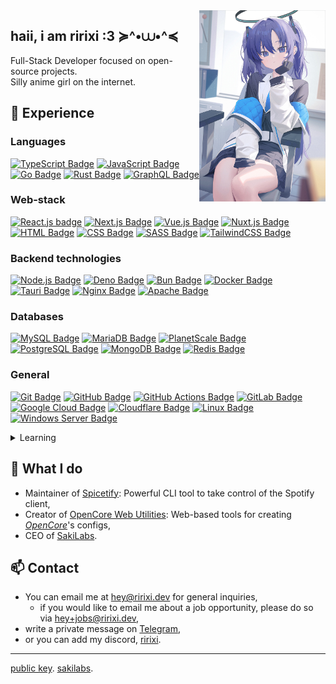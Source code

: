 <img align="right" src=".github/assets/banner.jpg" width="40%" height="40%" />


## haii, i am ririxi :3 ≽^•⩊•^≼
Full-Stack Developer focused on open-source projects.
<br/>Silly anime girl on the internet.

## 💼 Experience

### Languages
[![TypeScript Badge](https://img.shields.io/badge/typescript-007ACC?style=flat&logo=typescript&logoColor=white)](https://www.typescriptlang.org/)
[![JavaScript Badge](https://img.shields.io/badge/javascript-F7DF1E?style=flat&logo=javascript&logoColor=black)](https://wikipedia.org/wiki/JavaScript)
[![Go Badge](https://img.shields.io/badge/go-00ADD8?style=flat&logo=go&logoColor=white)](https://go.dev/)
[![Rust Badge](https://img.shields.io/badge/rust-%23000000.svg?style=flat&logo=rust&logoColor=white)](https://www.rust-lang.org/)
[![GraphQL Badge](https://img.shields.io/badge/-graphql-E10098?style=flat&logo=graphql&logoColor=white)](https://graphql.org/)

### Web-stack
[![React.js badge](https://img.shields.io/badge/react.js-20232A?style=flat&logo=react&logoColor=61DAFB)](https://react.dev/)
[![Next.js Badge](https://img.shields.io/badge/nuxt.js-black?style=flat&logo=next.js&logoColor=white)](https://nextjs.org/)
[![Vue.js Badge](https://img.shields.io/badge/vue.js-35495E?style=flat&logo=vue.js&logoColor=4FC08D)](https://vuejs.org/)
[![Nuxt.js Badge](https://img.shields.io/badge/nuxt.js-002E3B?style=flat&logo=nuxtdotjs&logoColor=#00DC82)](https://nuxt.com/)
[![HTML Badge](https://img.shields.io/badge/html5-%23E34F26.svg?style=flat&logo=html5&logoColor=white)](https://wikipedia.org/wiki/HTML)
[![CSS Badge](https://img.shields.io/badge/css3-%231572B6.svg?style=flat&logo=css3&logoColor=white)](https://wikipedia.org/wiki/CSS)
[![SASS Badge](https://img.shields.io/badge/sass-hotpink.svg?style=flat&logo=SASS&logoColor=white)](https://sass-lang.com/)
[![TailwindCSS Badge](https://img.shields.io/badge/tailwind_css-38B2AC?style=flat&logo=tailwind-css&logoColor=white)](https://tailwindcss.com/)

### Backend technologies
[![Node.js Badge](https://img.shields.io/badge/node.js-6DA55F?style=flat&logo=node.js&logoColor=white)](https://nodejs.org/)
[![Deno Badge](https://img.shields.io/badge/deno-000000?style=flat&logo=deno&logoColor=white)](https://deno.com/)
[![Bun Badge](https://img.shields.io/badge/bun-%23000000.svg?style=flat&logo=bun&logoColor=white)](https://bun.sh/)
[![Docker Badge](https://img.shields.io/badge/docker-%230db7ed.svg?style=flat&logo=docker&logoColor=white)](https://www.docker.com/)
[![Tauri Badge](https://img.shields.io/badge/tauri-%2324C8DB.svg?style=flat&logo=tauri&logoColor=%23FFFFFF)](https://tauri.app/)
[![Nginx Badge](https://img.shields.io/badge/nginx-%23009639.svg?style=flat&logo=nginx&logoColor=white)](https://www.nginx.com/)
[![Apache Badge](https://img.shields.io/badge/apache-%23D42029.svg?style=flat&logo=apache&logoColor=white)](https://httpd.apache.org/)

### Databases
[![MySQL Badge](https://img.shields.io/badge/mysql-%2300f.svg?style=flat&logo=mysql&logoColor=white)](https://www.mysql.com/)
[![MariaDB Badge](https://img.shields.io/badge/mariadb-003545?style=flat&logo=mariadb&logoColor=white)](https://mariadb.org/)
[![PlanetScale Badge](https://img.shields.io/badge/planetscale-%23000000.svg?style=flat&logo=planetscale&logoColor=white)](https://planetscale.com/)
[![PostgreSQL Badge](https://img.shields.io/badge/postgres-%23316192.svg?style=flat&logo=postgresql&logoColor=white)](https://www.postgresql.org/)
[![MongoDB Badge](https://img.shields.io/badge/mongodb-%234ea94b.svg?style=flat&logo=mongodb&logoColor=white)](https://www.mongodb.com/)
[![Redis Badge](https://img.shields.io/badge/redis-%23DD0031.svg?style=flat&logo=redis&logoColor=white)](https://redis.io/)

### General
[![Git Badge](https://img.shields.io/badge/git-%23F05033.svg?style=flat&logo=git&logoColor=white)](https://git-scm.com/)
[![GitHub Badge](https://img.shields.io/badge/github-%23121011.svg?style=flat&logo=github&logoColor=white)](https://github.com/)
[![GitHub Actions Badge](https://img.shields.io/badge/github%20actions-%232671E5.svg?style=flat&logo=githubactions&logoColor=white)](https://github.com/features/actions)
[![GitLab Badge](https://img.shields.io/badge/gitlab-%23181717.svg?style=flat&logo=gitlab&logoColor=white)](https://about.gitlab.com/)
[![Google Cloud Badge](https://img.shields.io/badge/google%20cloud-%234285F4.svg?style=flat&logo=google-cloud&logoColor=white)](https://cloud.google.com/)
[![Cloudflare Badge](https://img.shields.io/badge/cloudflare-F38020?style=flat&logo=cloudflare&logoColor=white)](https://www.cloudflare.com/)
[![Linux Badge](https://img.shields.io/badge/linux-FCC624?style=flat&logo=linux&logoColor=black)](https://wikipedia.org/wiki/Linux)
[![Windows Server Badge](https://img.shields.io/badge/windows%20server-0078D6?style=flat&logo=windows&logoColor=white)](https://www.microsoft.com/en-us/windows-server)
<details>
  <summary>Learning</summary>
  
  [![AWS Badge](https://img.shields.io/badge/aws-%23FF9900.svg?style=flat&logo=amazon-aws&logoColor=white)](https://aws.amazon.com/)
  [![RabbitMQ Badge](https://img.shields.io/badge/rabbitmq-FF6600?style=flat&logo=rabbitmq&logoColor=white)](https://www.rabbitmq.com/)
  [![Swift Badge](https://img.shields.io/badge/swift-F54A2A?style=flat&logo=swift&logoColor=white)](https://developer.apple.com/swift/)
</details>

## 🌟 What I do
- Maintainer of [Spicetify](https://spicetify.app): Powerful CLI tool to take control of the Spotify client,
- Creator of [OpenCore Web Utilities](https://github.com/ocwebutils): Web-based tools for creating *[OpenCore](https://github.com/acidanthera/OpenCorePkg)*'s configs,
- CEO of [SakiLabs](https://github.com/sakilabs).

## 📫 Contact
- You can email me at [hey@ririxi.dev](mailto:hey@ririxi.dev) for general inquiries,
  - if you would like to email me about a job opportunity, please do so via [hey+jobs@ririxi.dev](mailto:hey+jobs@ririxi.dev),
- write a private message on [Telegram](https://t.me/ririxi),
- or you can add my discord, [ririxi](https://discord.com/users/192490421308489731).

------
[public key](https://github.com/rxri.gpg). [sakilabs](https://github.com/sakilabs).
